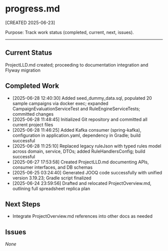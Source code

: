 # progress.md
[CREATED 2025-06-23]

Purpose: Track work status (completed, current, next, issues).

---
## Current Status
ProjectLLD.md created; proceeding to documentation integration and Flyway migration

## Completed Work
- [2025-06-28 12:40:30] Added seed_dummy_data.sql, populated 20 sample campaigns via docker exec; expanded CampaignEvaluationServiceTest and RuleEngineServiceTests; committed changes
- [2025-06-28 11:48:45] Initialized Git repository and committed all current project files
- [2025-06-28 11:46:25] Added Kafka consumer (spring-kafka), configuration in application.yaml, dependency in Gradle; build successful
- [2025-06-28 11:25:10] Replaced legacy ruleJson with typed rules model across domain, service, DTOs; added RuleHandlersConfig; build successful
- [2025-06-27 17:53:58] Created ProjectLLD.md documenting APIs, consumer interfaces, and DB schemas
- [2025-06-25 03:24:40] Generated JOOQ code successfully with unified version 3.19.23; Gradle script finalized
- [2025-06-24 23:59:56] Drafted and relocated ProjectOverview.md, outlining full spreadsheet replica plan

## Next Steps
- Integrate ProjectOverview.md references into other docs as needed

## Issues
_None_

